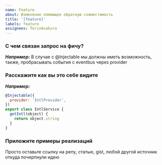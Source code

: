 ```yaml
---
name: Feature
about: Изменение ломающее обратную совместимость
title: '[feature]'
labels: feature
assignees: TorinAsakura
---
```


### С чем связан запрос на фичу?

**_Например:_**
В случае с @Injectable мы должны иметь возможность, также, пробрасывать события с eventbus через provider

### Расскажите как вы это себе видите

**_Например:_**

```javascript
@Injectable({
  provider: 'IntlProvider',
})
export class IntlService {
  getIntl(object) {
    return object.string
  }
}
```

### Приложите примеры реализаций

Просто оставьте ссылку на репу, статью, gist, любой другой источник откуда почерпнули идею
